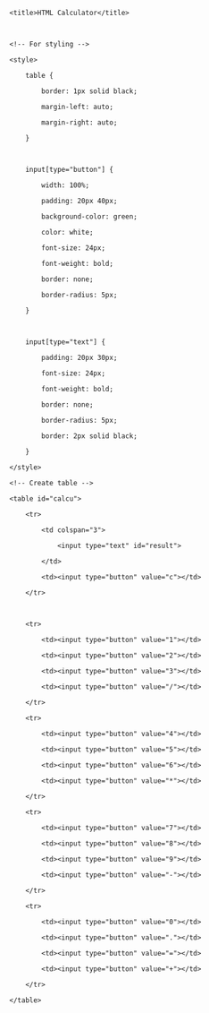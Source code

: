 <!DOCTYPE html> 

<html> 

  

<head> 

    <title>HTML Calculator</title> 

  

    <!-- For styling -->

    <style> 

        table { 

            border: 1px solid black; 

            margin-left: auto; 

            margin-right: auto; 

        } 

          

        input[type="button"] { 

            width: 100%; 

            padding: 20px 40px; 

            background-color: green; 

            color: white; 

            font-size: 24px; 

            font-weight: bold; 

            border: none; 

            border-radius: 5px; 

        } 

          

        input[type="text"] { 

            padding: 20px 30px; 

            font-size: 24px; 

            font-weight: bold; 

            border: none; 

            border-radius: 5px; 

            border: 2px solid black; 

        } 

    </style> 

</head> 

  

<body> 

  

    <!-- Create table -->

    <table id="calcu"> 

        <tr> 

            <td colspan="3"> 

                <input type="text" id="result"> 

            </td> 

            <td><input type="button" value="c"></td> 

        </tr> 

  

        <tr> 

            <td><input type="button" value="1"></td> 

            <td><input type="button" value="2"></td> 

            <td><input type="button" value="3"></td> 

            <td><input type="button" value="/"></td> 

        </tr> 

        <tr> 

            <td><input type="button" value="4"></td> 

            <td><input type="button" value="5"></td> 

            <td><input type="button" value="6"></td> 

            <td><input type="button" value="*"></td> 

        </tr> 

        <tr> 

            <td><input type="button" value="7"></td> 

            <td><input type="button" value="8"></td> 

            <td><input type="button" value="9"></td> 

            <td><input type="button" value="-"></td> 

        </tr> 

        <tr> 

            <td><input type="button" value="0"></td> 

            <td><input type="button" value="."></td> 

            <td><input type="button" value="="></td> 

            <td><input type="button" value="+"></td> 

        </tr> 

    </table> 

</body> 

  

</html>  
